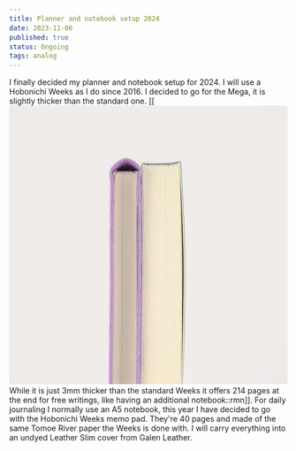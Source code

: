 ```yaml
---
title: Planner and notebook setup 2024
date: 2023-11-06
published: true
status: Ongoing
tags: analog 
---
```


I finally decided my planner and notebook setup for 2024. I will use a Hobonichi Weeks as I do since 2016. I decided to go for the Mega, it is slightly thicker than the standard one. [[![Weeks Mega](/assets/postimg/weeks-mega.jpg) While it is just 3mm thicker than the standard Weeks it offers 214 pages at the end for free writings, like having an additional notebook::rmn]]. For daily journaling I normally use an A5 notebook, this year I have decided to go with the Hobonichi Weeks memo pad. They're 40 pages and made of the same Tomoe River paper the Weeks is done with. I will carry everything into an undyed Leather Slim cover from Galen Leather.